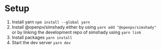 # Setup

1. Install yarn `npm install --global yarn`
1. Install @openpv/simshady either by using `yarn add "@openpv/simshady"` or by linking the development repo of simshady using `yarn link`
1. Install packages `yarn install`
1. Start the dev server `yarn dev`
